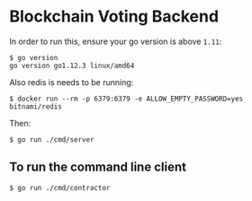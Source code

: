 # Blockchain Voting Backend

In order to run this, ensure your go version is above `1.11`:

```
$ go version
go version go1.12.3 linux/amd64
```

Also redis is needs to be running:
```
$ docker run --rm -p 6379:6379 -e ALLOW_EMPTY_PASSWORD=yes bitnami/redis 
```

Then:
```
$ go run ./cmd/server
```

## To run the command line client

```
$ go run ./cmd/contractor
```
